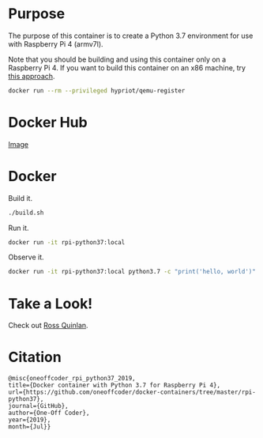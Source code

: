 # Purpose

The purpose of this container is to create a Python 3.7 environment for use with Raspberry Pi 4 (armv7l).

Note that you should be building and using this container only on a Raspberry Pi 4. If you want to build this container on an x86 machine, try [this approach](https://blog.hypriot.com/post/docker-intel-runs-arm-containers/).

```bash
docker run --rm --privileged hypriot/qemu-register
```

# Docker Hub

[Image](https://hub.docker.com/r/oneoffcoder/rpi-python37)

# Docker

Build it.

```bash
./build.sh
```

Run it.

```bash
docker run -it rpi-python37:local
```

Observe it.

```bash
docker run -it rpi-python37:local python3.7 -c "print('hello, world')"
```

# Take a Look!

Check out [Ross Quinlan](https://en.wikipedia.org/wiki/Ross_Quinlan).

# Citation

```
@misc{oneoffcoder_rpi_python37_2019, 
title={Docker container with Python 3.7 for Raspberry Pi 4}, 
url={https://github.com/oneoffcoder/docker-containers/tree/master/rpi-python37}, 
journal={GitHub},
author={One-Off Coder}, 
year={2019}, 
month={Jul}}
```
